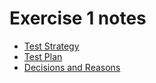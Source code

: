 # Exercise 1 notes

- [Test Strategy](./Test%20Strategy.md)
- [Test Plan](./Test%20Plan.md)
- [Decisions and Reasons](./Decisions%20and%20reasons.md)